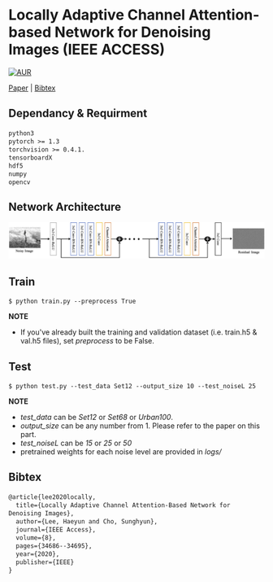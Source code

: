 # Locally Adaptive Channel Attention-based Network for Denoising Images (IEEE ACCESS)
[![AUR](https://img.shields.io/aur/license/yaourt.svg?style=plastic)](LICENSE)

[Paper](https://ieeexplore.ieee.org/abstract/document/8999518) | [Bibtex](#Bibtex)


## Dependancy & Requirment
```
python3
pytorch >= 1.3
torchvision >= 0.4.1.
tensorboardX
hdf5
numpy
opencv
```

## Network Architecture
![graph](./images/Architecture.png)

## Train 
```
$ python train.py --preprocess True
```
**NOTE**
* If you've already built the training and validation dataset (i.e. train.h5 & val.h5 files), set *preprocess* to be False.

## Test
```
$ python test.py --test_data Set12 --output_size 10 --test_noiseL 25
```
**NOTE**
* *test_data* can be *Set12* or *Set68* or *Urban100*.
* *output_size* can be any number from 1. Please refer to the paper on this part.
* *test_noiseL* can be *15* or *25* or *50*
* pretrained weights for each noise level are provided in *logs/*

## Bibtex
```
@article{lee2020locally,
  title={Locally Adaptive Channel Attention-Based Network for Denoising Images},
  author={Lee, Haeyun and Cho, Sunghyun},
  journal={IEEE Access},
  volume={8},
  pages={34686--34695},
  year={2020},
  publisher={IEEE}
}
```